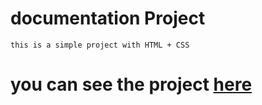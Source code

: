 # documentation Project

    this is a simple project with HTML + CSS

# you can see the project [here](https://mohamedkhaled4053.github.io/simple-documentation/)